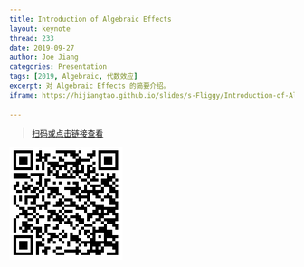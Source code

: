 ```yaml
---
title: Introduction of Algebraic Effects
layout: keynote
thread: 233
date: 2019-09-27
author: Joe Jiang
categories: Presentation
tags: [2019, Algebraic, 代数效应]
excerpt: 对 Algebraic Effects 的简要介绍。
iframe: https://hijiangtao.github.io/slides/s-Fliggy/Introduction-of-Algebraic-Effects.html#/

---
```


> [扫码或点击链接查看](https://hijiangtao.github.io/slides/s-Fliggy/Hello-Flutter-at-Beginning-of-2019.html#/)

[![](/assets/in-post/2019-09-27-Introduction-of-Algebraic-Effects-1.png)](https://hijiangtao.github.io/slides/s-Fliggy/Hello-Flutter-at-Beginning-of-2019.html#/)

